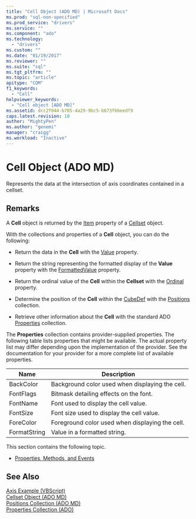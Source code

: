 ```yaml
---
title: "Cell Object (ADO MD) | Microsoft Docs"
ms.prod: "sql-non-specified"
ms.prod_service: "drivers"
ms.service: ""
ms.component: "ado"
ms.technology:
  - "drivers"
ms.custom: ""
ms.date: "01/19/2017"
ms.reviewer: ""
ms.suite: "sql"
ms.tgt_pltfrm: ""
ms.topic: "article"
apitype: "COM"
f1_keywords: 
  - "Cell"
helpviewer_keywords: 
  - "Cell object [ADO MD]"
ms.assetid: dcc2f044-b785-4a29-9bc5-b673f66eedf9
caps.latest.revision: 10
author: "MightyPen"
ms.author: "genemi"
manager: "craigg"
ms.workload: "Inactive"
---
```

# Cell Object (ADO MD)
Represents the data at the intersection of axis coordinates contained in a cellset.  
  
## Remarks  
 A **Cell** object is returned by the [Item](../../../ado/reference/ado-md-api/item-property-ado-md-cellset.md) property of a [Cellset](../../../ado/reference/ado-md-api/cellset-object-ado-md.md) object.  
  
 With the collections and properties of a **Cell** object, you can do the following:  
  
-   Return the data in the **Cell** with the [Value](../../../ado/reference/ado-md-api/value-property-ado-md.md) property.  
  
-   Return the string representing the formatted display of the **Value** property with the [FormattedValue](../../../ado/reference/ado-md-api/formattedvalue-property-ado-md.md) property.  
  
-   Return the ordinal value of the **Cell** within the **Cellset** with the [Ordinal](../../../ado/reference/ado-md-api/ordinal-property-ado-md-cell.md) property.  
  
-   Determine the position of the **Cell** within the [CubeDef](../../../ado/reference/ado-md-api/cubedef-object-ado-md.md) with the [Positions](../../../ado/reference/ado-md-api/positions-collection-ado-md.md) collection.  
  
-   Retrieve other information about the **Cell** with the standard ADO [Properties](../../../ado/reference/ado-api/properties-collection-ado.md) collection.  
  
 The **Properties** collection contains provider-supplied properties. The following table lists properties that might be available. The actual property list may differ depending upon the implementation of the provider. See the documentation for your provider for a more complete list of available properties.  
  
|Name|Description|  
|----------|-----------------|  
|BackColor|Background color used when displaying the cell.|  
|FontFlags|Bitmask detailing effects on the font.|  
|FontName|Font used to display the cell value.|  
|FontSize|Font size used to display the cell value.|  
|ForeColor|Foreground color used when displaying the cell.|  
|FormatString|Value in a formatted string.|  
  
 This section contains the following topic.  
  
-   [Properties, Methods, and Events](../../../ado/reference/ado-md-api/cell-object-properties-methods-and-events.md)  
  
## See Also  
 [Axis Example (VBScript)](../../../ado/reference/ado-md-api/axis-example-vbscript.md)   
 [Cellset Object (ADO MD)](../../../ado/reference/ado-md-api/cellset-object-ado-md.md)   
 [Positions Collection (ADO MD)](../../../ado/reference/ado-md-api/positions-collection-ado-md.md)   
 [Properties Collection (ADO)](../../../ado/reference/ado-api/properties-collection-ado.md)
